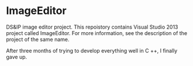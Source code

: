 # ImageEditor
DS&amp;IP image editor project.
This repoistory contains Visual Studio 2013 project called ImageEditor.
For more information, see the description of the project of the same name.

After three months of trying to develop everything well in C ++, I finally gave up.
